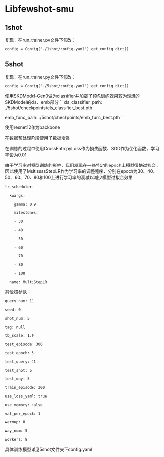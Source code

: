 # Libfewshot-smu
## 1shot
复现：在run_trainer.py文件下修改：

````
config = Config("./1shot/config.yaml").get_config_dict()
`````


## 5shot
复现：在run_trainer.py文件下修改：

````
config = Config("./5shot/config.yaml").get_config_dict()
`````

使用SKDModel-Gen0做为classifier并加载了预先训练效果较为理想的SKDModel的cls、emb部分
``
cls_classifier_path: ./5shot/checkpoints/cls_classifier_best.pth

emb_func_path: ./5shot/checkpoints/emb_func_best.pth
``

使用resnet12作为backbone

在数据预处理阶段使用了数据增强

在训练的过程中使用CrossEntropyLoss作为损失函数、SGD作为优化函数，学习率设为0.01

由于学习率对模型训练的影响，我们发现在一些特定的epoch上模型很快过拟合，因此使用了MultissssStepLR作为学习率的调整程序，分别在epoch为30、40、50、60、70、80和100上进行学习率的衰减以减少模型过拟合效果

````
lr_scheduler:

  kwargs:
  
    gamma: 0.9
    
    milestones:
    
    - 30

    - 40
    
    - 50
    
    - 60
    
    - 70
    
    - 80
    
    - 100
    
  name: MultiStepLR
````

其他超参数：

````
query_num: 11

seed: 0

shot_num: 5

tag: null

tb_scale: 1.0

test_episode: 300

test_epoch: 5

test_query: 11

test_shot: 5

test_way: 5

train_episode: 300

use_loss_yaml: true

use_memory: false

val_per_epoch: 1

warmup: 0

way_num: 5

workers: 8
````

具体训练模型详见5shot文件夹下config.yaml
